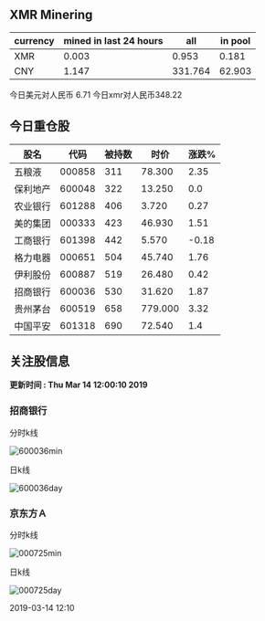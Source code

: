 ## XMR Minering

|currency|mined in last 24 hours|all|in pool|
|---|---|---|---|
|XMR|0.003|0.953|0.181|
|CNY|1.147|331.764|62.903|

今日美元对人民币 6.71	今日xmr对人民币348.22


## 今日重仓股 

|股名|代码|被持数|时价|涨跌%|
|---|---|---|---|---|
|五粮液|000858|311|78.300|2.35|
|保利地产|600048|322|13.250|0.0|
|农业银行|601288|406|3.720|0.27|
|美的集团|000333|423|46.930|1.51|
|工商银行|601398|442|5.570|-0.18|
|格力电器|000651|504|45.740|1.76|
|伊利股份|600887|519|26.480|0.42|
|招商银行|600036|530|31.620|1.87|
|贵州茅台|600519|658|779.000|3.32|
|中国平安|601318|690|72.540|1.4|

## 关注股信息
**更新时间 : Thu Mar 14 12:00:10 2019**
### 招商银行 
分时k线

![600036min](http://image.sinajs.cn/newchart/min/n/sh600036.gif)

日k线

![600036day](http://image.sinajs.cn/newchart/daily/n/sh600036.gif)

### 京东方Ａ 
分时k线

![000725min](http://image.sinajs.cn/newchart/min/n/sz000725.gif)

日k线

![000725day](http://image.sinajs.cn/newchart/daily/n/sz000725.gif)

2019-03-14 12:10